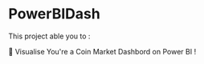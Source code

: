 # PowerBIDash

This project able you to  : 

🚀 Visualise  You're a Coin Market Dashbord on Power BI !

